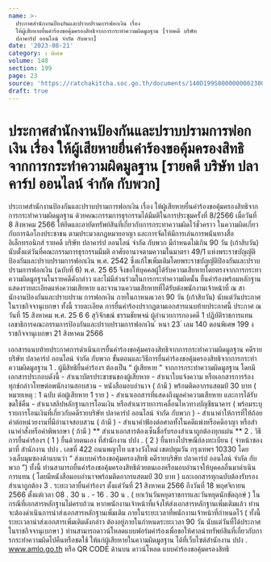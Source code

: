 ```yaml
---
name: >-
  ประกาศสำนักงานป้องกันและปราบปรามการฟอกเงิน เรื่อง
  ให้ผู้เสียหายยื่นคำร้องขอคุ้มครองสิทธิจากการกระทำความผิดมูลฐาน [รายคดี บริษัท
  ปลาคาร์ป ออนไลน์ จำกัด กับพวก]
date: '2023-08-21'
category: ง พิเศษ
volume: 140
section: 199
page: 23
source: 'https://ratchakitcha.soc.go.th/documents/140D199S0000000002300.pdf'
draft: true
---
```


# ประกาศสำนักงานป้องกันและปราบปรามการฟอกเงิน เรื่อง ให้ผู้เสียหายยื่นคำร้องขอคุ้มครองสิทธิจากการกระทำความผิดมูลฐาน [รายคดี บริษัท ปลาคาร์ป ออนไลน์ จำกัด กับพวก]

ประกาศสำนักงานป้องกันและปราบปรามการฟอกเงิน เรื่อง ให้ผู้เสียหายยื่นคำร้องขอคุ้มครองสิทธิจากการกระทำความผิดมูลฐาน ด้วยคณะกรรมการธุรกรรมได้มีมติในการประชุมครั้งที่ 8/2566 เมื่อวันที่ 8 สิงหาคม 2566 ให้ยึดและอายัดทรัพย์สินที่เกี่ยวกับการกระทาความผิดไว้ชั่วคราว ในความผิดเกี่ยวกับการฉ้อโกงประชาชน ตามประมวลกฎหมายอาญา และการจัดให้มีการเล่นการพนันทางสื่ออิเล็กทรอนิกส์ รายคดี บริษัท ปลาคาร์ป ออนไลน์ จำกัด กับพวก มีกำหนดไม่เกิน 90 วัน (เก้าสิบวัน) นับตั้งแต่วันที่คณะกรรมการธุรกรรมมีมติ อาศัยอานาจตามความในมาตรา 49/1 แห่งพระราชบัญญัติป้องกันและปราบปรามการฟอกเงิน พ.ศ. 2542 ซึ่งแก้ไขเพิ่มเติมโดยพระราชบัญญัติป้องกันและปราบปรามการฟอกเงิน (ฉบับที่ 6) พ.ศ. 25 65 จึงขอให้บุคคลผู้ได้รับความเสียหายโดยตรงจากการกระทาความผิดมูลฐานในรายคดีดังกล่าว และไม่มีส่วนร่วมในการกระทำความผิดนั้น ยื่นคำร้องพร้อมหลักฐานแสดงรายละเอียดแห่งความเสียหาย และจานวนความเสียหายที่ได้รับต่อพนักงานเจ้าหน้าที่ ณ สานักงานป้องกันและปราบปราม การฟอกเงิน ภายในกาหนดเวลา 90 วัน (เก้าสิบวัน) นับแต่วันประกาศในราชกิจจานุเบกษา ทั้งนี้ รายละเอียด การยื่นคำร้องปรากฏตามเอกสารแนบท้ายประกาศนี้ ประกาศ ณ วันที่ 15 สิงหาคม พ.ศ. 25 6 6 สุวิจักขณ์ ธรรมชัยพจน์ ผู้อำนวยการกองคดี 1 ปฏิบัติราชการแทน เลขาธิการคณะกรรมการป้องกันและปราบปรามการฟอกเงิน ้ หนา 23 ่ เลม 140 ตอนพิเศษ 199 ง ราชกิจจานุเบกษา 21 สิงหาคม 2566

เอกสารแนบท้ายประกาศการดําเนินการยื่นคําร้องขอคุ้มครองสิทธิจากการกระทําความผิดมูลฐาน คดีรายบริษัท ปลาคาร์ป ออนไลน์ จํากัด กับพวก ขั้นตอนและวิธีการยื่นคําร้องขอคุ้มครองสิทธิจากการกระทําความผิดมูลฐาน 1 . ผู้มีสิทธิยื่นคําร้องฯ ต้องเป็น “ ผู้เสียหาย ” จากการกระทําความผิดมูลฐาน โดยมีเอกสารประกอบดังนี้ - สําเนาบัตรประชาชนของผู้เสียหาย - สําเนาใบแจ้งความ หรือเอกสารการร้องทุกข์กล่าวโทษต่อพนักงานสอบสวน - หนังสือมอบอํานาจ ( ถ้ามี ) พร้อมติดอากรแสตมป์ 30 บาท ( หมายเหตุ : 1 ฉบับ ต่อผู้เสียหาย 1 ราย ) - สําเนาเอกสารที่แสดงถึงมูลค่าความเสียหาย และการได้รับชดใช้คืน - สําเนาสลิปหลักฐานการโอนเงิน หรือสําเนารายการเคลื่อนไหวทางบัญชีธนาคาร ( พร้อมระบุรายการโอนเงินที่เกี่ยวกับคดีรายบริษัท ปลาคาร์ป ออนไลน์ จํากัด กับพวก ) - สําเนาคําให้การที่ให้ถ้อยคําต่อหน่วยงานที่มีอํานาจสอบสวน ( ถ้ามี ) - สําเนาคําฟ้องต่อศาลทั้งในคดีแพ่งหรือคดีอาญา หรือสําเนาคําสั่งหรือคําพิพากษา ( ถ้ามี ) ** สําเนาเอกสารต้องเซ็นชื่อรับรองสําเนาถูกต้องทุกแผ่น ** 2 . วิธีการยื่นคําร้องฯ ( 1 ) ยื่นด้วยตนเอง ที่สํานักงาน ปปง . ( 2 ) ยื่นทางไปรษณีย์ลงทะเบียน ( จ่าหน้าซองมาที่ สํานักงาน ปปง . เลขที่ 422 ถนนพญาไท แขวงวังใหม่ เขตปทุมวัน กรุงเทพฯ 10330 โดยวงเล็บมุมซองด้านบนว่า “ ส่งแบบคําร้องขอคุ้มครองสิทธิ คดีรายบริษัท ปลาคาร์ป ออนไลน์ จํากัด กับพวก ”) ทั้งนี้ ท่านสามารถยื่นคําร้องขอคุ้มครองสิทธิด้วยตนเองหรือมอบอํานาจให้บุคคลอื่นมาดําเนินการแทน ( โดยมีหนังสือมอบอํานาจพร้อมติดอากรแสตมป์ 30 บาท ) และเอกสารทุกฉบับต้องรับรองสําเนาถูกต้อง 3 . ระยะเวลายื่นคําร้องฯ ตั้งแต่วันที่ 21 สิงหาคม 2566 ถึงวันที่ 18 พฤศจิกายน 2566 ตั้งแต่เวลา 08 . 30 น . - 16 . 30 น . ( ยกเว้นวันหยุดราชการและวันหยุดนักขัตฤกษ์ ) ในกรณีที่เอกสารหลักฐานไม่ครบถ้วน หากพนักงานเจ้าหน้าที่แจ้งให้ส่งเอกสารหลักฐานเพิ่มเติมแล้ว ท่านจะต้องดําเนินการนําส่งเอกสารหลักฐานเพิ่มเติม ภายในระยะเวลาที่พนักงานเจ้าหน้าที่กําหนดไว้ ( ทั้งนี้ ระยะเวลานําส่งเอกสารเพิ่มเติมดังกล่าว ต้องอยู่ภายในกําหนดระยะเวลา 90 วัน นับแต่วันที่ได้ประกาศ ในราชกิจจานุเบกษา ) ท่านสามารถดาวน์โหลดแบบฟอร์มคําร้องเพื่อขอให้ศาลนําทรัพย์สินที่เกี่ยวกับการกระทําความผิดไปคืนหรือชดใช้ ให้แก่ผู้เสียหายในความผิดมูลฐาน ได้ที่เว็บไซต์สํานักงาน ปปง . www.amlo.go.th หรือ QR CODE ด้านบน ดาวน์โหลด แบบคําร้องขอคุ้มครองสิทธิ
